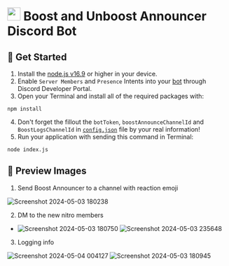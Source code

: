 # <img src="https://github.com/Masihdeveloper/Boost-Unboost-Announcer/assets/100484009/9ee3e394-d44b-4445-9514-a7396b8f4fc3" width="30px"> Boost and Unboost Announcer Discord Bot
 ## 🎉 Get Started
1. Install the [node.js v16.9](https://nodejs.org/en/download) or higher in your device.
2. Enable `Server Members` and `Presence` Intents into your [bot](https://discord.com/developers/applications) through Discord Developer Portal.
3. Open your Terminal and install all of the required packages with:
``` 
npm install
```
4. Don't forget the fillout the `botToken`, `boostAnnounceChannelId` and `BoostLogsChannelId` in [`config.json`](https://github.com/Masihdeveloper/Boost-Unboost-Announcer/blob/main/config.json) file by your real information! 
5. Run your application with sending this command in Terminal:
```
node index.js
```
## 📸 Preview Images

1. Send Boost Announcer to a channel with reaction emoji

![Screenshot 2024-05-03 180238](https://github.com/Masihdeveloper/Boost-Unboost-Announcer/assets/100484009/9706bdc4-4dc3-4271-9048-884cd0990b78)

2. DM to the new nitro members

- ![Screenshot 2024-05-03 180750](https://github.com/Masihdeveloper/Boost-Unboost-Announcer/assets/100484009/c3885f5a-ea47-4f5c-ba26-12b4b596bd55)
![Screenshot 2024-05-03 235648](https://github.com/Masihdeveloper/Boost-Unboost-Announcer/assets/100484009/7da48722-abb9-48db-abcb-6e451a71a4fe)

3. Logging info

![Screenshot 2024-05-04 004127](https://github.com/Masihdeveloper/Boost-Unboost-Announcer/assets/100484009/2eca58bd-8944-4616-a24c-f03f740b7f86)
![Screenshot 2024-05-03 180945](https://github.com/Masihdeveloper/Boost-Unboost-Announcer/assets/100484009/310b6556-a236-4779-93b1-d7567e93b742)







